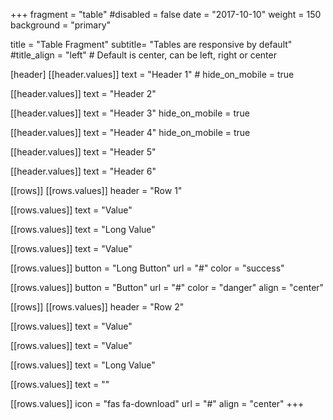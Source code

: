 +++
fragment = "table"
#disabled = false
date = "2017-10-10"
weight = 150
background = "primary"

title = "Table Fragment"
subtitle= "Tables are responsive by default"
#title_align = "left" # Default is center, can be left, right or center

[header]
  [[header.values]]
    text = "Header 1"
    # hide_on_mobile = true

  [[header.values]]
    text = "Header 2"

  [[header.values]]
    text = "Header 3"
    hide_on_mobile = true

  [[header.values]]
    text = "Header 4"
    hide_on_mobile = true

  [[header.values]]
    text = "Header 5"

  [[header.values]]
    text = "Header 6"

[[rows]]
  [[rows.values]]
    header = "Row 1"

  [[rows.values]]
    text = "Value"

  [[rows.values]]
    text = "Long Value"

  [[rows.values]]
    text = "Value"

  [[rows.values]]
    button = "Long Button"
    url = "#"
    color = "success"

  [[rows.values]]
    button = "Button"
    url = "#"
    color = "danger"
    align = "center"

[[rows]]
  [[rows.values]]
    header = "Row 2"

  [[rows.values]]
    text = "Value"

  [[rows.values]]
    text = "Value"

  [[rows.values]]
    text = "Long Value"

  [[rows.values]]
    text = ""

  [[rows.values]]
    icon = "fas fa-download"
    url = "#"
    align = "center"
+++
